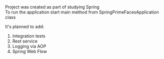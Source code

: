 Project was created as part of studying Spring<br/>
To run the application start main method from SpringPrimeFacesApplication class<br/>

It's planned to add:
1. Integration tests
2. Rest service
3. Logging via AOP
4. Spring Web Flow